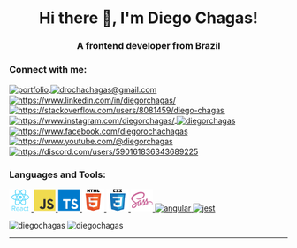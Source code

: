 <h1 align="center">Hi there 👋, I'm Diego Chagas!</h1>

<h3 align="center">A frontend developer from Brazil</h3>

<h3 align="left">Connect with me:</h3>

<p align="left">
  <a href="https://diegochagas.com/" target="blank">
    <img align="center" src="https://img.shields.io/badge/-Portfolio-000000?style=for-the-badge&logoColor=white" target="_blank" alt="portfolio" />
  </a>

  <a href="mailto:drochachagas@gmail.com">
    <img align="center" src="https://img.shields.io/badge/-Gmail-white?style=for-the-badge&logo=gmail&logoColor=red" target="_blank" alt="drochachagas@gmail.com" />
  </a>

  <a href="https://www.linkedin.com/in/diegorchagas/" target="blank">
    <img align="center" src="https://raw.githubusercontent.com/rahuldkjain/github-profile-readme-generator/master/src/images/icons/Social/linked-in-alt.svg" alt="https://www.linkedin.com/in/diegorchagas/" height="30" width="40" />
  </a>
  
  <a href="https://stackoverflow.com/users/8081459/diego-chagas" target="blank">
    <img align="center" src="https://raw.githubusercontent.com/rahuldkjain/github-profile-readme-generator/master/src/images/icons/Social/stack-overflow.svg" alt="https://stackoverflow.com/users/8081459/diego-chagas" height="30" width="40" />
  </a>
  
  <a href="https://www.instagram.com/diegorchagas/" target="blank">
    <img align="center" src="https://raw.githubusercontent.com/rahuldkjain/github-profile-readme-generator/master/src/images/icons/Social/instagram.svg" alt="https://www.instagram.com/diegorchagas/" height="30" width="40" />
  </a>

  <a href="https://twitter.com/diegorchagas" target="blank">
    <img align="center" src="https://raw.githubusercontent.com/rahuldkjain/github-profile-readme-generator/master/src/images/icons/Social/twitter.svg" alt="diegorchagas" height="30" width="40" />
  </a>
  
  <a href="https://www.facebook.com/diegorochachagas" target="blank">
    <img align="center" src="https://raw.githubusercontent.com/rahuldkjain/github-profile-readme-generator/master/src/images/icons/Social/facebook.svg" alt="https://www.facebook.com/diegorochachagas" height="30" width="40" />
  </a>

  <a href="https://www.youtube.com/@diegorchagas" target="blank">
    <img align="center" src="https://raw.githubusercontent.com/rahuldkjain/github-profile-readme-generator/master/src/images/icons/Social/youtube.svg" alt="https://www.youtube.com/@diegorchagas" height="30" width="40" />
  </a>

  <a href="https://discord.com/users/590161836343689225" target="blank">
    <img align="center" src="https://raw.githubusercontent.com/rahuldkjain/github-profile-readme-generator/master/src/images/icons/Social/discord.svg" alt="https://discord.com/users/590161836343689225" height="30" width="40" />
  </a>
</p>

<h3 align="left">Languages and Tools:</h3>

<p align="left">
  <a href="https://reactjs.org/" target="_blank" rel="noreferrer">
    <img src="https://raw.githubusercontent.com/devicons/devicon/master/icons/react/react-original-wordmark.svg" alt="react" width="40" height="40"/>
  </a>
  
  <a href="https://developer.mozilla.org/en-US/docs/Web/JavaScript" target="_blank" rel="noreferrer">
    <img src="https://raw.githubusercontent.com/devicons/devicon/master/icons/javascript/javascript-original.svg" alt="javascript" width="40" height="40"/>
  </a>
  
  <a href="https://www.typescriptlang.org/" target="_blank" rel="noreferrer">
    <img src="https://raw.githubusercontent.com/devicons/devicon/master/icons/typescript/typescript-original.svg" alt="typescript" width="40" height="40"/>
  </a>
  
  <a href="https://www.w3.org/html/" target="_blank" rel="noreferrer">
    <img src="https://raw.githubusercontent.com/devicons/devicon/master/icons/html5/html5-original-wordmark.svg" alt="html5" width="40" height="40"/>
  </a>
  
  <a href="https://www.w3schools.com/css/" target="_blank" rel="noreferrer">
    <img src="https://raw.githubusercontent.com/devicons/devicon/master/icons/css3/css3-original-wordmark.svg" alt="css3" width="40" height="40"/>
  </a>
  
  <a href="https://sass-lang.com" target="_blank" rel="noreferrer">
    <img src="https://raw.githubusercontent.com/devicons/devicon/master/icons/sass/sass-original.svg" alt="sass" width="40" height="40"/>
  </a>
  
  <a href="https://angular.io" target="_blank" rel="noreferrer">
    <img src="https://angular.io/assets/images/logos/angular/angular.svg" alt="angular" width="40" height="40"/>
  </a>
  
  <a href="https://jestjs.io" target="_blank" rel="noreferrer">
    <img src="https://www.vectorlogo.zone/logos/jestjsio/jestjsio-icon.svg" alt="jest" width="40" height="40"/>
  </a>
</p>

<div>
  <img height="180em" src="https://github-readme-stats.vercel.app/api?username=diegochagas&show_icons=true&theme=dark&include_all_commits=true&count_private=true" alt="diegochagas" />
  
  <img height="180em" src="https://github-readme-stats.vercel.app/api/top-langs/?username=diegochagas&layout=compact&langs_count=7&theme=dark" alt="diegochagas" />
</div>

<!--
**diegochagas/diegochagas** is a ✨ _special_ ✨ repository because its `README.md` (this file) appears on your GitHub profile.

Here are some ideas to get you started:

- 🔭 I’m currently working on ...
- 🌱 I’m currently learning ...
- 👯 I’m looking to collaborate on ...
- 🤔 I’m looking for help with ...
- 💬 Ask me about ...
- 📫 How to reach me: ...
- 😄 Pronouns: ...
- ⚡ Fun fact: ...
-->

<hr>
